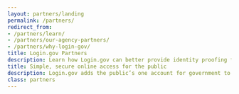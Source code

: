 ```yaml
---
layout: partners/landing
permalink: /partners/
redirect_from:
- /partners/learn/
- /partners/our-agency-partners/
- /partners/why-login-gov/
title: Login.gov Partners
description: Learn how Login.gov can better provide identity proofing for your agency.
title: Simple, secure online access for the public
description: Login.gov adds the public’s one account for government to your agency.
class: partners
---
```

